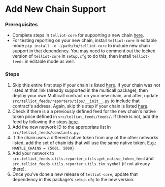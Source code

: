 # Add New Chain Support

### Prerequisites
- Complete steps in `telliot-core` for supporting a new chain [here](https://tellor-io.github.io/telliot-core/add-chain/).
- For testing reporting on your new chain, install `telliot-core` in editable mode `pip install -e ~/path/to/telliot-core` to include new chain support in that dependency. You may need to comment out the locked version of `telliot-core` in `setup.cfg` to do this, then install `telliot-feeds` in editable mode as well.

### Steps
1. Skip this entire first step if your chain is listed [here](https://github.com/mds1/multicall#multicall3-contract-addresses). If your chain was not listed at that link (already supported in the multicall package), then deploy your own Multicall contract on your new chain, and after, update `src/telliot_feeds/reporters/tips/__init__.py` to include that contract's address. Again, skip this step if your chain is listed [here](https://github.com/mds1/multicall#multicall3-contract-addresses).
2. Check if there is a a previously defined feed for the new chain's native token price defined in `src/telliot_feeds/feeds/`. If there is not, add the feed by following the steps [here](https://tellor-io.github.io/telliot-feeds/add-spot-price/).
3. Add the new network ID to the appropriate list in `src/telliot_feeds/constants.py`. 
4. If the chain uses a different native token from any of the other networks listed, add the set of chain ids that will use the same native token. E.g.:
        `MANTLE_CHAINS = {5001, 5000}`
5. Add your network to `src.telliot_feeds.utils.reporter_utils.get_native_token_feed` and `src.telliot_feeds.utils.reporter_utils.tkn_symbol` (if not already there).
6. Once you've done a new release of `telliot-core`, update that dependency in this package's `setup.cfg` to the new version.
